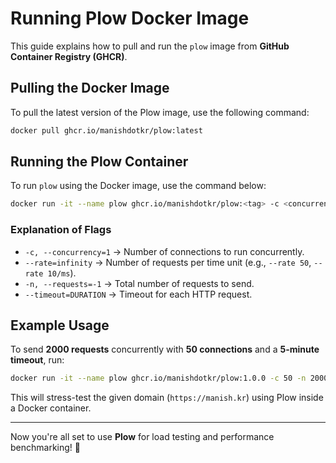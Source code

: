 # Running Plow Docker Image

This guide explains how to pull and run the `plow` image from **GitHub Container Registry (GHCR)**.

## Pulling the Docker Image
To pull the latest version of the Plow image, use the following command:

```sh
docker pull ghcr.io/manishdotkr/plow:latest
```

## Running the Plow Container
To run `plow` using the Docker image, use the command below:

```sh
docker run -it --name plow ghcr.io/manishdotkr/plow:<tag> -c <concurrent_connections> -n <number_of_requests> --timeout <timeout_for_each_request> <domain_name>
```

### Explanation of Flags
- `-c, --concurrency=1` → Number of connections to run concurrently.
- `--rate=infinity` → Number of requests per time unit (e.g., `--rate 50`, `--rate 10/ms`).
- `-n, --requests=-1` → Total number of requests to send.
- `--timeout=DURATION` → Timeout for each HTTP request.

## Example Usage
To send **2000 requests** concurrently with **50 connections** and a **5-minute timeout**, run:

```sh
docker run -it --name plow ghcr.io/manishdotkr/plow:1.0.0 -c 50 -n 2000 --timeout 5m https://manish.kr
```

This will stress-test the given domain (`https://manish.kr`) using Plow inside a Docker container.

---
Now you're all set to use **Plow** for load testing and performance benchmarking! 🚀
